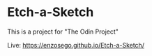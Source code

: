 # Etch-a-Sketch

This is a project for "The Odin Project"

Live: https://enzosego.github.io/Etch-a-Sketch/
